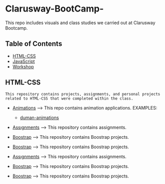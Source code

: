# Clarusway-BootCamp-


This repo includes visuals and class studies we carried out at Clarusway Bootcamp.

## Table of Contents

- [HTML-CSS](https://github.com/sedadiriker/Clarusway-BootCamp-/tree/main/HTML-CSS)
- [JavaScript](https://github.com/sedadiriker/Clarusway-BootCamp-/tree/main/JAVASCR%C4%B0PT)
- [Workshop](https://github.com/sedadiriker/Clarusway-BootCamp-/tree/main/WORKSHOP)


## HTML-CSS

    This repository contains projects, assignments, and personal projects related to HTML-CSS that were completed within the class.

- [Animations](https://github.com/sedadiriker/Clarusway-BootCamp-/tree/main/HTML-CSS/ANIMATIONS)  --> This repo contains animation applications.
    EXAMPLES:
    - [duman-animations](https://sedadiriker.github.io/Clarusway-BootCamp-/HTML-CSS/Animations/duman-efekti/)
  
        

- [Assıgnments](https://github.com/sedadiriker/Clarusway-BootCamp-/tree/main/HTML-CSS/ASSIGNMENTS)  --> This repository contains assignments.
- [Boostrap](https://github.com/sedadiriker/Clarusway-BootCamp-/tree/main/HTML-CSS/BOOSTRAP)  --> This repository contains Boostrap projects.
- [Boostrap](https://github.com/sedadiriker/Clarusway-BootCamp-/tree/main/HTML-CSS/BOOSTRAP)  --> This repository contains Boostrap projects.
        

- [Assıgnments](https://github.com/sedadiriker/Clarusway-BootCamp-/tree/main/HTML-CSS/ASSIGNMENTS)  --> This repository contains assignments.
- [Boostrap](https://github.com/sedadiriker/Clarusway-BootCamp-/tree/main/HTML-CSS/BOOSTRAP)  --> This repository contains Boostrap projects.
- [Boostrap](https://github.com/sedadiriker/Clarusway-BootCamp-/tree/main/HTML-CSS/BOOSTRAP)  --> This repository contains Boostrap projects.